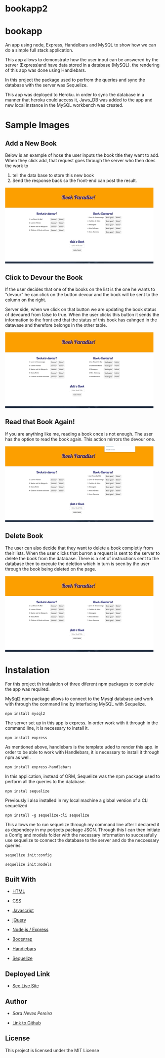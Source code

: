 # bookapp2

# bookapp

An app using node, Express, Handelbars and MySQL to show how we can do a simple full stack application. 

This app allows to demonstrate how the user input can be answered by the server (Express)and have data stored in a database (MySQL). the rendering of this app was done using 
Handlebars. 

In this project the package used to perfrom the queries and sync the database with the server was Sequelize. 

This app was deployed to Heroku. in order to sync the database in a manner that heroku could access it, Jaws_DB was added to the app and new local instance in the MySQL workbench was created. 

# Sample Images

## Add a New Book 

Below is an example of hose the user inputs the book title they want to add. When they click add, that request goes through the server who then does the work to 
1. tell the data base to store this new book
2. Send the response back so the front-end can post the result. 

![add](./public/assets/images/add.gif)

## Click to Devour the Book
If the user decides that one of the books on the list is the one he wants to "devour" he can click on the button devour and the book will be sent to the column on the right. 

Server side, when we click on that button we are updating the book status of devoured from false to true. When the user clicks this button it sends the information to the front end that the status of this book has cahnged in the datavase and therefore belongs in the other table. 

![Devour](./public/assets/images/devour.gif)


## Read that Book Again!
If you are anything like me, reading a book once is not enough. The user has the option to read the book again. This action mirrors the devour one. 

![Read-again](./public/assets/images/readAgain.gif)

## Delete Book

The user can also decide that they want to delete a book completly from their lists. When the user clicks that burron a request is sent to the server to delete the book from the database. There is a set of instructions sent to the database then to execute the deletion which in turn is seen by the user through the book being deleted on the page. 

![delete](./public/assets/images/Delete.gif)

# Instalation

For this project th instalation of three diferent npm packages to complete the app was required.

MySql2 npm package allows to connect to the Mysql database and work with through the command line by interfacing MySQL with Sequelize.

````
npm install mysql2
````
The server set up in this app is express. In order work with it through in the command line, it is necessary to install it. 

````
npm install express
````
As mentioned above, handlebars is the template uded to render this app. in order to be able to work with Handlebars, it is necessary to install it through npm as well. 

````
npm install express-handlebars
````

In this application, instead of ORM, Sequelize was the npm package used to perform all the queries to the database. 

```
npm instal sequelize
```

Previously i also installed in my local machine a global version of a CLI sequelized

```
npm install -g sequelize-cli sequelize
```
This allows me to run sequelize through my command line after I declared it as dependecy in my porjects package JSON. Through this I can then initiate a Config and models folder with the necessary information to successfully use sequelize to connect the database to the server and do the neccessary queries. 

````
sequelize init:config
````
````
sequelize init:models
````


## Built With

* [HTML](https://developer.mozilla.org/en-US/docs/Web/HTML)

* [CSS](https://developer.mozilla.org/en-US/docs/Web/CSS)

* [Javascript](https://developer.mozilla.org/en-US/docs/Web/JavaScript)

* [jQuery](https://developer.mozilla.org/en-US/docs/Glossary/jQuery)

* [Node.js / Express](https://developer.mozilla.org/en-US/docs/Learn/Server-side/Express_Nodejs)

* [Bootstrap](https://getbootstrap.com/docs/4.4/getting-started/introduction/)

* [Handlebars](https://handlebarsjs.com/guide/#what-is-handlebars)

* [Sequelize](https://sequelize.org/master/manual/model-basics.html)

## Deployed Link
* [See Live Site](https://tranquil-sierra-07610.herokuapp.com/)

## Author
* *Sara Neves Pereira*

- [Link to Github](https://github.com/SaraNP-33)

## License
This project is licensed under the MIT License